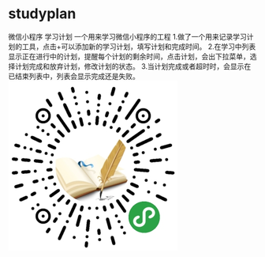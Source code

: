 # studyplan
微信小程序 学习计划
一个用来学习微信小程序的工程
1.做了一个用来记录学习计划的工具，点击+可以添加新的学习计划，填写计划和完成时间。
2.在学习中列表显示正在进行中的计划，提醒每个计划的剩余时间，点击计划，会出下拉菜单，选择计划完成和放弃计划，修改计划的状态。
3.当计划完成或者超时时，会显示在已结束列表中，列表会显示完成还是失败。
![image](qrcode.jpg)
